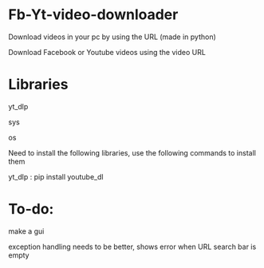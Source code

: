 # Fb-Yt-video-downloader
Download videos in your pc by using the URL (made in python)

Download Facebook or Youtube videos using the video URL

# Libraries

yt_dlp

sys

os 

Need to install the following libraries, use the following commands to install them  

yt_dlp : pip install youtube_dl

# To-do:
make a gui

exception handling needs to be better, shows error when URL search bar is empty
